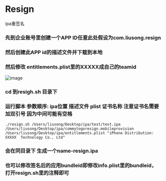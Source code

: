 # Resign
ipa重签名


### 先到企业账号里创建一个APP ID任意此处假设为com.liusong.resign
### 然后创建此APP id的描述文件并下载到本地
### 然后修改 entitlements.plist里的XXXXX成自己的teamid
![image](https://github.com/lsmakethebest/Resign/blob/master/2.png)
### cd 到resigh.sh 目录下
### 运行脚本 参数顺序: ipa位置 描述文件  plist   证书名称  注意证书名需要加双引号 因为中间可能有空格
```./resign.sh /Users/liusong/Desktop/ipa/test/test.ipa  /Users/liusong/Desktop/ipa/commytogoresign.mobileprovision /Users/liusong/Desktop/ipa/entitlements.plist "iPhone Distribution: XXXXX  Technology Co., Ltd"```
### 会在同目录下 生成一个name-resign.ipa
### 也可以修改签名后的应用bundleid即修改info.plist里的bundleid，打开resign.sh里的注释即可

